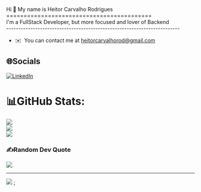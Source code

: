 Hi 👋 My name is Heitor Carvalho Rodrigues <br>
========================================== <br>
I'm a FullStack Developer, but more focused and lover of Backend <br>
------------------------------------------------------------------------ <br>
* ✉️  You can contact me at [heitorcarvalhorod@gmail.com](mailto:heitorcarvalhorod@gmail.com)
## 🌐Socials
[![LinkedIn](https://img.shields.io/badge/LinkedIn-%230077B5.svg?logo=linkedin&logoColor=white)](https://linkedin.com/in/heitor-carvalho-rodrigues-75b3621a0)
 
# 📊GitHub Stats: 
![](https://github-readme-stats.vercel.app/api?username=xkHeitor&theme=tokyonight&hide_border=false&include_all_commits=false&count_private=false)<br/>
![](https://github-readme-streak-stats.herokuapp.com/?user=xkHeitor&theme=tokyonight&hide_border=false)<br/>
![](https://github-readme-stats.vercel.app/api/top-langs/?username=xkHeitor&theme=tokyonight&hide_border=false&include_all_commits=false&count_private=false&layout=compact)

### ✍️Random Dev Quote
![](https://quotes-github-readme.vercel.app/api?type=horizontal&theme=gruvbox)

---
[![](https://visitcount.itsvg.in/api?id=xkHeitor&icon=8&color=1)](https://visitcount.itsvg.in)
;
